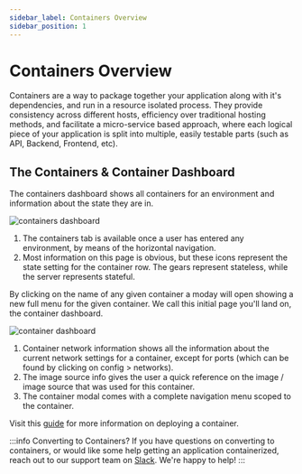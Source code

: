 ```yaml
---
sidebar_label: Containers Overview
sidebar_position: 1
---
```


# Containers Overview
Containers are a way to package together your application along with it's dependencies, and run in a resource isolated process. They provide consistency across different hosts, efficiency over traditional hosting methods, and facilitate a micro-service based approach, where each logical piece of your application is split into multiple, easily testable parts (such as API, Backend, Frontend, etc).

## The Containers & Container Dashboard
The containers dashboard shows all containers for an environment and information about the state they are in.

![containers dashboard](https://static.cycle.io/docs/containers/containers-dashboard-markup.png)
1. The containers tab is available once a user has entered any environment, by means of the horizontal navigation.
2. Most information on this page is obvious, but these icons represent the state setting for the container row.  The gears represent stateless, while the server represents stateful.


By clicking on the name of any given container a moday will open showing a new full menu for the given container.  We call this initial page you'll land on, the container dashboard.

![container dashboard](https://static.cycle.io/docs/containers/container-dashboard-markup.png)

1. Container network information shows all the information about the current network settings for a container, except for ports (which can be found by clicking on config > networks).
2. The image source info gives the user a quick reference on the image / image source that was used for this container.
3. The container modal comes with a complete navigation menu scoped to the container.  

Visit this [guide](/docs/environments/deployments/deploy-single-container) for more information on deploying a container.

:::info Converting to Containers?
If you have questions on converting to containers, or would like some help getting an application containerized, reach out to our support team on [Slack](https://slack.cycle.io). We're happy to help!
:::









